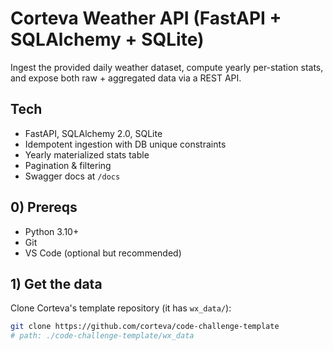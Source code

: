 # Corteva Weather API (FastAPI + SQLAlchemy + SQLite)

Ingest the provided daily weather dataset, compute yearly per-station stats, and expose both raw + aggregated data via a REST API.

## Tech
- FastAPI, SQLAlchemy 2.0, SQLite
- Idempotent ingestion with DB unique constraints
- Yearly materialized stats table
- Pagination & filtering
- Swagger docs at `/docs`

## 0) Prereqs
- Python 3.10+
- Git
- VS Code (optional but recommended)

## 1) Get the data
Clone Corteva's template repository (it has `wx_data/`):

```bash
git clone https://github.com/corteva/code-challenge-template
# path: ./code-challenge-template/wx_data
